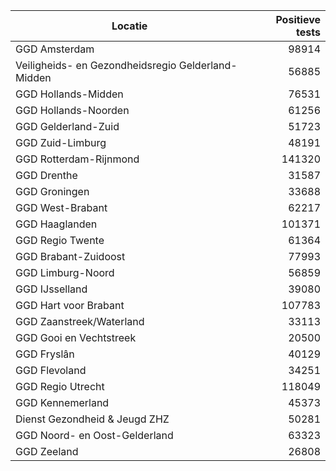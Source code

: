 | Locatie | Positieve tests |
|---------|----------------:|
| GGD Amsterdam                            | 98914 |
| Veiligheids- en Gezondheidsregio Gelderland-Midden | 56885 |
| GGD Hollands-Midden                      | 76531 |
| GGD Hollands-Noorden                     | 61256 |
| GGD Gelderland-Zuid                      | 51723 |
| GGD Zuid-Limburg                         | 48191 |
| GGD Rotterdam-Rijnmond                   | 141320 |
| GGD Drenthe                              | 31587 |
| GGD Groningen                            | 33688 |
| GGD West-Brabant                         | 62217 |
| GGD Haaglanden                           | 101371 |
| GGD Regio Twente                         | 61364 |
| GGD Brabant-Zuidoost                     | 77993 |
| GGD Limburg-Noord                        | 56859 |
| GGD IJsselland                           | 39080 |
| GGD Hart voor Brabant                    | 107783 |
| GGD Zaanstreek/Waterland                 | 33113 |
| GGD Gooi en Vechtstreek                  | 20500 |
| GGD Fryslân                              | 40129 |
| GGD Flevoland                            | 34251 |
| GGD Regio Utrecht                        | 118049 |
| GGD Kennemerland                         | 45373 |
| Dienst Gezondheid & Jeugd ZHZ            | 50281 |
| GGD Noord- en Oost-Gelderland            | 63323 |
| GGD Zeeland                              | 26808 |
